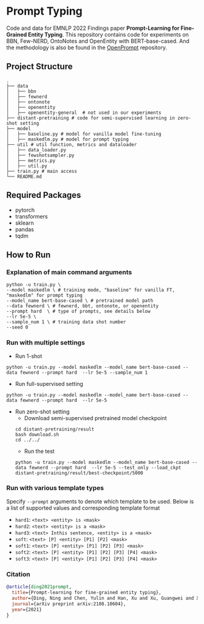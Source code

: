# Prompt Typing
Code and data for EMNLP 2022 Findings paper **Prompt-Learning for Fine-Grained Entity Typing**. This repository contains code for experiments on BBN, Few-NERD, OntoNotes and OpenEntity with BERT-base-cased. And the methodology is also be found in the [OpenPrompt](https://github.com/thunlp/OpenPrompt/blob/main/experiments/typing_ptyping.yaml) repository.

## Project Structure
```
.
├── data
│   ├── bbn
│   ├── fewnerd
│   ├── ontonote
│   ├── openentity
│   ├── openentity-general  # not used in our experiments
├── distant-pretraining # code for semi-supervised learning in zero-shot setting
├── model
│   ├── baseline.py # model for vanilla model fine-tuning
│   ├── maskedlm.py # model for prompt typing
├── util # util function, metrics and dataloader
│   ├── data_loader.py
│   ├── fewshotsampler.py
│   ├── metrics.py
│   ├── util.py
├── train.py # main access
└── README.md
```

## Required Packages
- pytorch
- transformers
- sklearn
- pandas
- tqdm

## How to Run
### Explanation of main command arguments
```
python -u train.py \
--model maskedlm \ # training mode, "baseline" for vanilla FT, "maskedlm" for prompt typing
--model_name bert-base-cased \ # pretrained model path
--data fewnerd \ # fewnerd, bbt, ontonote, or openentity
--prompt hard  \ # type of prompts, see details below
--lr 5e-5 \
--sample_num 1 \ # training data shot number
--seed 0
```

### Run with multiple settings
- Run 1-shot 
```
python -u train.py --model maskedlm --model_name bert-base-cased --data fewnerd --prompt hard  --lr 5e-5 --sample_num 1
```

- Run full-supervised setting
```
python -u train.py --model maskedlm --model_name bert-base-cased --data fewnerd --prompt hard  --lr 5e-5
```


- Run zero-shot setting
    - Download semi-supervised pretrained model checkpoint
    ```
    cd distant-pretraining/result
    bash download.sh
    cd ../../
    ```
    - Run the test
    ```
    python -u train.py --model maskedlm --model_name bert-base-cased --data fewnerd --prompt hard  --lr 5e-5 --test_only --load_ckpt distant-pretraining/result/best-checkpoint/5000
    ```

### Run with various template types
Specify `--prompt` arguments to denote which template to be used. Below is a list of supported values and corresponding template format
- `hard1`: `<text> <entity> is <mask>`
- `hard2`: `<text> <entity> is a <mask>`
- `hard3`: `<text> Inthis sentence, <entity> is a <mask>`
- `soft`: `<text> [P] <entity> [P1] [P2] <mask>`
- `soft1`: `<text> [P] <entity> [P1] [P2] [P3] <mask>`
- `soft2`: `<text> [P] <entity> [P1] [P2] [P3] [P4] <mask>`
- `soft3`: `<text> [P] <entity> [P1] [P2] [P3] [P4] <mask>`

### Citation

```bibtex
@article{ding2021prompt,
  title={Prompt-learning for fine-grained entity typing},
  author={Ding, Ning and Chen, Yulin and Han, Xu and Xu, Guangwei and Xie, Pengjun and Zheng, Hai-Tao and Liu, Zhiyuan and Li, Juanzi and Kim, Hong-Gee},
  journal={arXiv preprint arXiv:2108.10604},
  year={2021}
}

```

